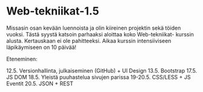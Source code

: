 # Web-tekniikat-1.5

Missasin osan kevään luennoista ja olin kiireinen projektin sekä töiden vuoksi.
Tästä syystä katsoin parhaaksi aloittaa koko Web-tekniikat- kurssin alusta.
Kertauskaan ei ole pahitteeksi.
Aikaa kurssin intensiiviseen läpikäymiseen on 10 päivää!

Eteneminen:

12.5. Versionhallinta, julkaiseminen (GitHub) + UI Design
13.5. Bootstrap
17.5. JS DOM
18.5. Yleistä puuhastelua sivujen parissa
19-20.5. CSS/LESS + JS Eventit
20.5. JSON + REST
